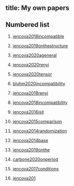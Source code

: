 title: My own papers
---
## Numbered list


1. [jencova2018incompatible](jencova2018incompatible)
1. [jencova2019onthestructure](jencova2019onthestructure)
1. [jencova2020ageneral](jencova2020ageneral)
1. [jencova2020renyi](jencova2020renyi)
1. [jencova2020tensor](jencova2020tensor)
1. [bluhm2020incompatibility](bluhm2020incompatibility)
1. [jencova2018renyi](jencova2018renyi)
1. [jencova2018incompatibility](jencova2018incompatibility)
1. [jencova2016isit](jencova2016isit)
1. [jencova2015comparison](jencova2015comparison)
1. [jencova2014randomization](jencova2014randomization)
1. [jencova2014base](jencova2014base)
1. [jencova2019onthe](jencova2019onthe)
1. [carbone2020onperiod](carbone2020onperiod)
1. [jencova2017conditions](jencova2017conditions)

1. [jencova201]()

